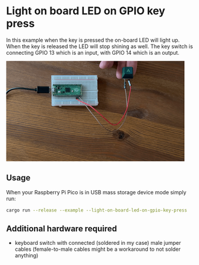 # Light on board LED on GPIO key press

In this example when the key is pressed the on-board LED will light up.
When the key is released the LED will stop shining as well.
The key switch is connecting GPIO 13 which is an input, with GPIO 14 which is an output.

![On board led on Pico board lightning up when key is pressed](/src/examples/light-on-board-led-on-gpio-key-press/light_on_board_led_on_gpio_key_press.gif)

## Usage

When your Raspberry Pi Pico is in USB mass storage device mode simply run:

```sh
cargo run --release --example --light-on-board-led-on-gpio-key-press
```

## Additional hardware required

-   keyboard switch with connected (soldered in my case) male jumper cables (female-to-male cables might be a workaround to not solder anything)
